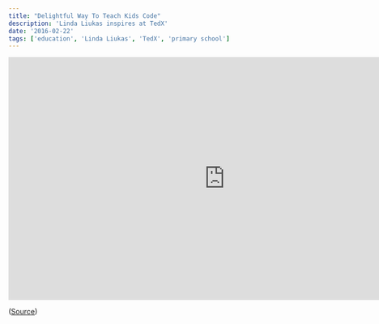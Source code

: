 ```yaml
---
title: "Delightful Way To Teach Kids Code"
description: 'Linda Liukas inspires at TedX'
date: '2016-02-22'
tags: ['education', 'Linda Liukas', 'TedX', 'primary school']
---
```


<iframe src="https://embed.ted.com/talks/lang/en/linda_liukas_a_delightful_way_to_teach_kids_about_computers" width="854" height="480"  frameborder="0" scrolling="no" allowfullscreen></iframe>

([Source](http://www.ted.com/talks/linda_liukas_a_delightful_way_to_teach_kids_about_computers))